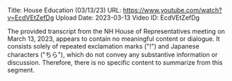 Title: House Education (03/13/23)
URL: https://www.youtube.com/watch?v=EcdVEtZefDg
Upload Date: 2023-03-13
Video ID: EcdVEtZefDg

The provided transcript from the NH House of Representatives meeting on March 13, 2023, appears to contain no meaningful content or dialogue. It consists solely of repeated exclamation marks ("!") and Japanese characters ("ちら"), which do not convey any substantive information or discussion. Therefore, there is no specific content to summarize from this segment.